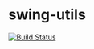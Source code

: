 # swing-utils

[![Build Status](https://travis-ci.org/jjYBdx4IL/misc.png?branch=master)](https://travis-ci.org/jjYBdx4IL/misc)

